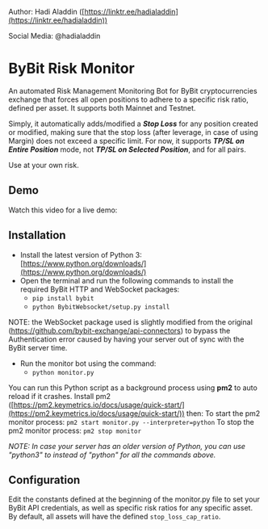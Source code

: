 Author: Hadi Aladdin ([https://linktr.ee/hadialaddin](https://linktr.ee/hadialaddin))

Social Media: @hadialaddin

# ByBit Risk Monitor

An automated Risk Management Monitoring Bot for ByBit cryptocurrencies exchange that forces all open positions to adhere to a specific risk ratio, defined per asset. It supports both Mainnet and Testnet.

Simply, it automatically adds/modified a _**Stop Loss**_ for any position created or modified, making sure that the stop loss (after leverage, in case of using Margin) does not exceed a specific limit. For now, it supports _**TP/SL on Entire Position**_ mode, not _**TP/SL on Selected Position**_, and for all pairs.

Use at your own risk.

## Demo

Watch this video for a live demo: 

## Installation

- Install the latest version of Python 3: [https://www.python.org/downloads/](https://www.python.org/downloads/)
- Open the terminal and run the following commands to install the required ByBit HTTP and WebSocket packages:
  * `pip install bybit`
  * `python BybitWebsocket/setup.py install`

NOTE: the WebSocket package used is slightly modified from the original (https://github.com/bybit-exchange/api-connectors) to bypass the Authentication error caused by having your server out of sync with the ByBit server time.

- Run the monitor bot using the command:
  * `python monitor.py`

You can run this Python script as a background process using **pm2** to auto reload if it crashes. Install pm2 ([https://pm2.keymetrics.io/docs/usage/quick-start/](https://pm2.keymetrics.io/docs/usage/quick-start/)) then:
To start the pm2 monitor process: `pm2 start monitor.py --interpreter=python`
To stop the pm2 monitor process: `pm2 stop monitor`


_NOTE: In case your server has an older version of Python, you can use "python3" to instead of "python" for all the commands above._

## Configuration

Edit the constants defined at the beginning of the monitor.py file to set your ByBit API credentials, as well as specific risk ratios for any specific asset. By default, all assets will have the defined `stop_loss_cap_ratio`.
